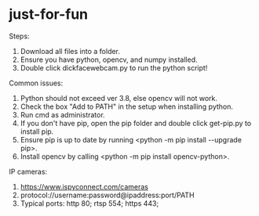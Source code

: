 # just-for-fun
Steps:
1. Download all files into a folder.
2. Ensure you have python, opencv, and numpy installed.
3. Double click dickfacewebcam.py to run the python script!

Common issues:
1. Python should not exceed ver 3.8, else opencv will not work.
2. Check the box "Add to PATH" in the setup when installing python.
3. Run cmd as administrator.
4. If you don't have pip, open the pip folder and double click get-pip.py to install pip.
5. Ensure pip is up to date by running <python -m pip install --upgrade pip>.
6. Install opencv by calling <python -m pip install opencv-python>.

IP cameras:
1. https://www.ispyconnect.com/cameras
2. protocol://username:password@ipaddress:port/PATH
3. Typical ports: http 80; rtsp 554; https 443;
